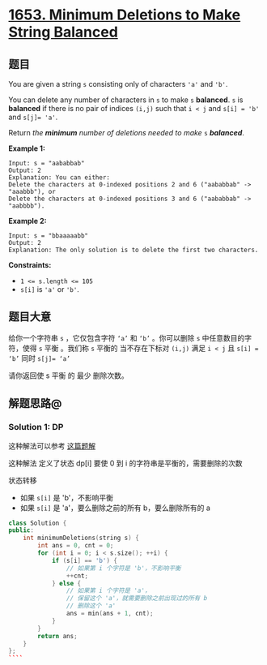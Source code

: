# [1653. Minimum Deletions to Make String Balanced](https://leetcode.com/problems/minimum-deletions-to-make-string-balanced/)

## 题目

You are given a string `s` consisting only of characters `'a'` and `'b'`.

You can delete any number of characters in `s` to make `s` **balanced**. `s` is **balanced** if there is no pair of indices `(i,j)` such that `i < j` and `s[i] = 'b'` and `s[j]= 'a'`.

Return *the **minimum** number of deletions needed to make* `s` ***balanced***.

 

**Example 1:**

```
Input: s = "aababbab"
Output: 2
Explanation: You can either:
Delete the characters at 0-indexed positions 2 and 6 ("aababbab" -> "aaabbb"), or
Delete the characters at 0-indexed positions 3 and 6 ("aababbab" -> "aabbbb").
```

**Example 2:**

```
Input: s = "bbaaaaabb"
Output: 2
Explanation: The only solution is to delete the first two characters.
```

 

**Constraints:**

- `1 <= s.length <= 105`
- `s[i]` is `'a'` or `'b'`.

## 题目大意

给你一个字符串 `s` ，它仅包含字符 `‘a’` 和 `‘b’` 。你可以删除 `s` 中任意数目的字符，使得 `s`  平衡 。我们称 `s` 平衡的 当不存在下标对 `(i,j)` 满足 `i < j` 且 `s[i] = ‘b’` 同时 `s[j]= ‘a’` 

请你返回使 s 平衡 的 最少 删除次数。

## 解题思路@


### Solution 1: DP

这种解法可以参考 [这篇题解](https://leetcode.cn/problems/minimum-deletions-to-make-string-balanced/solution/python-qian-zhui-tong-ji-mei-ge-wei-zhi-8uxmm/)

这种解法 定义了状态 dp[i] 要使 0 到 i 的字符串是平衡的，需要删除的次数

状态转移

- 如果 `s[i]` 是 'b'，不影响平衡
- 如果 `s[i]` 是 'a'，要么删除之前的所有 b，要么删除所有的 a

`````c++
class Solution {
public:
    int minimumDeletions(string s) {
        int ans = 0, cnt = 0;
        for (int i = 0; i < s.size(); ++i) {
            if (s[i] == 'b') {
                // 如果第 i 个字符是 'b'，不影响平衡
                ++cnt;
            } else {
                // 如果第 i 个字符是 'a'，
                // 保留这个 'a'，就需要删除之前出现过的所有 b
                // 删除这个 'a'
                ans = min(ans + 1, cnt);
            }
        }
        return ans;
    }
};
````



